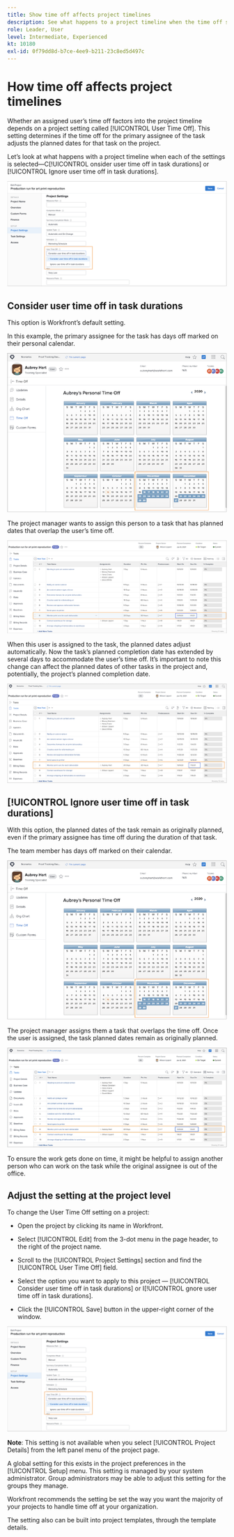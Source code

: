 ```yaml
---
title: Show time off affects project timelines
description: See what happens to a project timeline when the time off setting is on and off.
role: Leader, User
level: Intermediate, Experienced
kt: 10180
exl-id: 0f79dd8d-b7ce-4ee9-b211-23c8ed5d497c
---
```

# How time off affects project timelines

Whether an assigned user’s time off factors into the project timeline depends on a project setting called [!UICONTROL User Time Off]. This setting determines if the time off for the primary assignee of the task adjusts the planned dates for that task on the project.

Let’s look at what happens with a project timeline when each of the settings is selected—C[!UICONTROL onsider user time off in task durations] or [!UICONTROL Ignore user time off in task durations].

![User time off setting](assets/toapt_01.png)

## Consider user time off in task durations

This option is Workfront’s default setting.

In this example, the primary assignee for the task has days off marked on their personal calendar.

![personal calendar](assets/toapt_02.png)

The project manager wants to assign this person to a task that has planned dates that overlap the user’s time off.

![project task with dates](assets/toapt_03.png)

When this user is assigned to the task, the planned dates adjust automatically. Now the task’s planned completion date has extended by several days to accommodate the user’s time off. It’s important to note this change can affect the planned dates of other tasks in the project and, potentially, the project’s planned completion date.

![project task with due date](assets/toapt_04.png)

## [!UICONTROL Ignore user time off in task durations]

With this option, the planned dates of the task remain as originally planned, even if the primary assignee has time off during the duration of that task.

The team member has days off marked on their calendar.

![pto calendar with marked off dates](assets/toapt_05.png)

The project manager assigns them a task that overlaps the time off. Once the user is assigned, the task planned dates remain as originally planned.

![adjust project task dates](assets/toapt_06.png)

To ensure the work gets done on time, it might be helpful to assign another person who can work on the task while the original assignee is out of the office.

## Adjust the setting at the project level

To change the User Time Off setting on a project:

* Open the project by clicking its name in Workfront.

* Select [!UICONTROL Edit] from the 3-dot menu in the page header, to the right of the project name.

* Scroll to the [!UICONTROL Project Settings] section and find the [!UICONTROL User Time Off] field.

* Select the option you want to apply to this project — [!UICONTROL Consider user time off in task durations] or I[!UICONTROL gnore user time off in task durations].

* Click the [!UICONTROL Save] button in the upper-right corner of the window.

![Consider user time off in task durations](assets/toapt_07.png)


**Note**: This setting is not available when you select [!UICONTROL Project Details] from the left panel menu of the project page.

A global setting for this exists in the project preferences in the [!UICONTROL Setup] menu. This setting is managed by your system administrator. Group administrators may be able to adjust this setting for the groups they manage.

Workfront recommends the setting be set the way you want the majority of your projects to handle time off at your organization.

The setting also can be built into project templates, through the template details.
